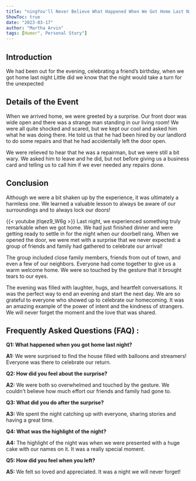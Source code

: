 ```yaml
---
title: "ningYou'll Never Believe What Happened When We Got Home Last Night!"
ShowToc: true 
date: "2023-03-17"
author: "Martha Arvin" 
tags: [Humor", Personal Story"]
---
```

## Introduction

We had been out for the evening, celebrating a friend’s birthday, when we got home last night Little did we know that the night would take a turn for the unexpected

## Details of the Event

When we arrived home, we were greeted by a surprise. Our front door was wide open and there was a strange man standing in our living room! We were all quite shocked and scared, but we kept our cool and asked him what he was doing there. He told us that he had been hired by our landlord to do some repairs and that he had accidentally left the door open. 

We were relieved to hear that he was a repairman, but we were still a bit wary. We asked him to leave and he did, but not before giving us a business card and telling us to call him if we ever needed any repairs done. 

## Conclusion

Although we were a bit shaken up by the experience, it was ultimately a harmless one. We learned a valuable lesson to always be aware of our surroundings and to always lock our doors!

{{< youtube jtIqez9_W6g >}} 
Last night, we experienced something truly remarkable when we got home. We had just finished dinner and were getting ready to settle in for the night when our doorbell rang. When we opened the door, we were met with a surprise that we never expected: a group of friends and family had gathered to celebrate our arrival!

The group included close family members, friends from out of town, and even a few of our neighbors. Everyone had come together to give us a warm welcome home. We were so touched by the gesture that it brought tears to our eyes.

The evening was filled with laughter, hugs, and heartfelt conversations. It was the perfect way to end an evening and start the next day. We are so grateful to everyone who showed up to celebrate our homecoming. It was an amazing example of the power of intent and the kindness of strangers. We will never forget the moment and the love that was shared.

## Frequently Asked Questions (FAQ) :
**Q1: What happened when you got home last night?**

**A1:** We were surprised to find the house filled with balloons and streamers! Everyone was there to celebrate our return.

**Q2: How did you feel about the surprise?**

**A2:** We were both so overwhelmed and touched by the gesture. We couldn't believe how much effort our friends and family had gone to.

**Q3: What did you do after the surprise?**

**A3:** We spent the night catching up with everyone, sharing stories and having a great time.

**Q4: What was the highlight of the night?**

**A4:** The highlight of the night was when we were presented with a huge cake with our names on it. It was a really special moment.

**Q5: How did you feel when you left?**

**A5:** We felt so loved and appreciated. It was a night we will never forget!



